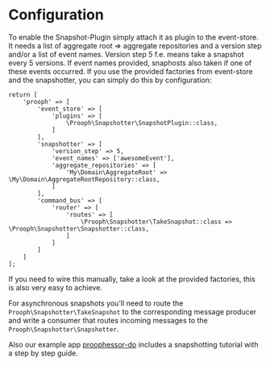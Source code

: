 # Configuration
 
To enable the Snapshot-Plugin simply attach it as plugin to the event-store. 
It needs a list of aggregate root => aggregate repositories and a version step and/or a list of event names.
Version step 5 f.e. means take a snapshot every 5 versions. If event names provided, snaphosts also taken if one of 
these events occurred.
If you use the provided factories from event-store and the snapshotter, you can simply do this by configuration:

    return [
        'prooph' => [
            'event_store' => [
                'plugins' => [
                    \Prooph\Snapshotter\SnapshotPlugin::class,
                ]
            ],
            'snapshotter' => [
                'version_step' => 5,
                'event_names' => ['awesomeEvent'],
                'aggregate_repositories' => [
                    'My\Domain\AggregateRoot' => \My\Domain\AggregateRootRepository::class,
                ]
            ],
            'command_bus' => [
                'router' => [
                    'routes' => [
                        \Prooph\Snapshotter\TakeSnapshot::class => \Prooph\Snapshotter\Snapshotter::class,
                    ]
                ]   
            ]
        ]
    ];

If you need to wire this manually, take a look at the provided factories, this is also very easy to achieve.

For asynchronous snapshots you'll need to route the `Prooph\Snapshotter\TakeSnapshot` to the corresponding
message producer and write a consumer that routes incoming messages to the `Prooph\Snapshotter\Snapshotter`.

Also our example app [proophessor-do](https://github.com/prooph/proophessor-do) includes a snapshotting tutorial with
a step by step guide.
